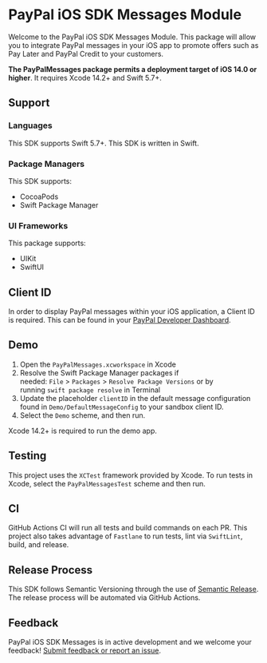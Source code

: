 # PayPal iOS SDK Messages Module

Welcome to the PayPal iOS SDK Messages Module. This package will allow you to integrate PayPal messages in your iOS app to promote offers such as Pay Later and PayPal Credit to your customers.

**The PayPalMessages package permits a deployment target of iOS 14.0 or higher**. It requires Xcode 14.2+ and Swift 5.7+.

## Support 

### Languages
This SDK supports Swift 5.7+. This SDK is written in Swift.

### Package Managers

This SDK supports:
- CocoaPods
- Swift Package Manager

### UI Frameworks

This package supports:
- UIKit
- SwiftUI

## Client ID

In order to display PayPal messages within your iOS application, a Client ID is required. This can be found in your [PayPal Developer Dashboard](https://developer.paypal.com/api/rest/#link-getstarted).

## Demo
1. Open the `PayPalMessages.xcworkspace` in Xcode
2. Resolve the Swift Package Manager packages if needed: `File` > `Packages` > `Resolve Package Versions` or by running `swift package resolve` in Terminal
3. Update the placeholder `clientID` in the default message configuration found in `Demo/DefaultMessageConfig` to your sandbox client ID.
4. Select the `Demo` scheme, and then run.

Xcode 14.2+ is required to run the demo app.

## Testing 

This project uses the `XCTest` framework provided by Xcode. 
To run tests in Xcode, select the `PayPalMessagesTest` scheme and then run.

## CI 

GitHub Actions CI will run all tests and build commands on each PR. This project also takes advantage of `Fastlane` to run tests, lint via `SwiftLint`, build, and release.

## Release Process

This SDK follows Semantic Versioning through the use of [Semantic Release](https://github.com/semantic-release/semantic-release). The release process will be automated via GitHub Actions.

## Feedback

PayPal iOS SDK Messages is in active development and we welcome your feedback! [Submit feedback or report an issue](https://github.com/paypal/paypal-messages-ios/issues).
